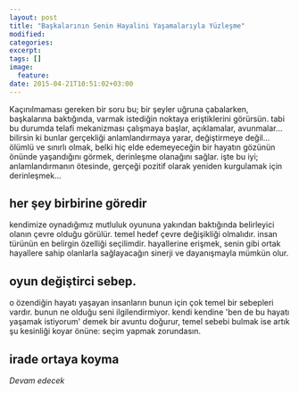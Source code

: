 ```yaml
---
layout: post
title: "Başkalarının Senin Hayalini Yaşamalarıyla Yüzleşme"
modified:
categories: 
excerpt:
tags: []
image:
  feature:
date: 2015-04-21T10:51:02+03:00
---
```


Kaçınılmaması gereken bir soru bu; bir şeyler uğruna çabalarken, başkalarına
baktığında, varmak istediğin noktaya eriştiklerini görürsün. tabi bu durumda
telafi mekanizması çalışmaya başlar, açıklamalar, avunmalar... bilirsin ki
bunlar gerçekliği anlamlandırmaya yarar, değiştirmeye değil... 
ölümlü ve sınırlı olmak, belki hiç elde edemeyeceğin bir hayatın gözünün önünde
yaşandığını görmek, derinleşme olanağını sağlar. işte bu iyi; anlamlandırmanın
ötesinde, gerçeği pozitif olarak yeniden kurgulamak için derinleşmek...

her şey birbirine göredir
---
kendimize oynadığımız mutluluk oyununa yakından baktığında belirleyici olanın
çevre olduğu görülür. temel hedef çevre değişikliği olmalıdır. insan türünün en
belirgin özelliği seçilimdir. hayallerine erişmek, senin gibi ortak hayallere
sahip olanlarla sağlayacağın sinerji ve dayanışmayla mümkün olur. 

oyun değiştirci sebep. 
---
o özendiğin hayatı yaşayan insanların bunun için çok temel bir sebepleri
vardır. bunun ne olduğu seni ilgilendirmiyor. kendi kendine 'ben de bu hayatı
yaşamak istiyorum' demek bir avuntu doğurur, temel sebebi bulmak ise artık şu
kesinliği koyar önüne: seçim yapmak zorundasın.

irade ortaya koyma
---
*Devam edecek*

